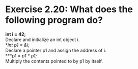 # Exercise 2.20: What does the following program do?

**int i = 42;**    
Declare and initialize an int object i.    
**int *p1 = &i;**    
Declare a pointer p1 and assign the address of i.    
***p1 = *p1 * *p1;**     
Multiply the contents pointed to by p1 by itself.     